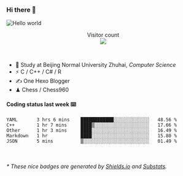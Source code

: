 ### Hi there 👋


<img src="https://raw.githubusercontent.com/sagar-viradiya/sagar-viradiya/master/resources/banner.png" alt="Hello world">
<p align="center"> 
  Visitor count<br/>
  <img src="https://profile-counter.glitch.me/youszoe/count.svg" />
</p>

<br/>


- 🍻  Study at Beijing Normal University Zhuhai, _Computer Science_
- ⚡  C / C++ / C# / R
- ✍️  One Hexo Blogger
- ♟  Chess / Chess960 


#### Coding status last week ⌨️

<!--START_SECTION:waka-->
```text
YAML       3 hrs 6 mins    ████████████░░░░░░░░░░░░░   48.56 % 
C++        1 hr 7 mins     ████▒░░░░░░░░░░░░░░░░░░░░   17.66 % 
Other      1 hr 3 mins     ████░░░░░░░░░░░░░░░░░░░░░   16.49 % 
Markdown   1 hr            ████░░░░░░░░░░░░░░░░░░░░░   15.80 % 
JSON       5 mins          ▒░░░░░░░░░░░░░░░░░░░░░░░░   01.49 % 
```
<!--END_SECTION:waka-->

<br/>
<center><img src="http://ghchart.rshah.org/409ba5/yousazoe" alt="" /></center>


<h6>* These nice badges are generated by <a href="https://shields.io/">Shields.io</a> and <a href="https://github.com/spencerwooo/Substats">Substats</a>.</h6>
